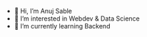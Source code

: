 - 👋 Hi, I’m Anuj Sable
- 👀 I’m interested in Webdev & Data Science
- 🌱 I’m currently learning Backend  

<!---
AnujSable/AnujSable is a ✨ special ✨ repository because its `README.md` (this file) appears on your GitHub profile.
You can click the Preview link to take a look at your changes.
--->
